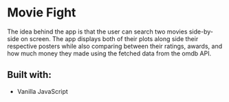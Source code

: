 # Movie Fight
The idea behind the app is that the user can search two movies side-by-side on screen. The app displays both of their plots along side their respective posters while also comparing between their ratings, awards, and how much money they made using the fetched data from the omdb API.

## Built with:
* Vanilla JavaScript
